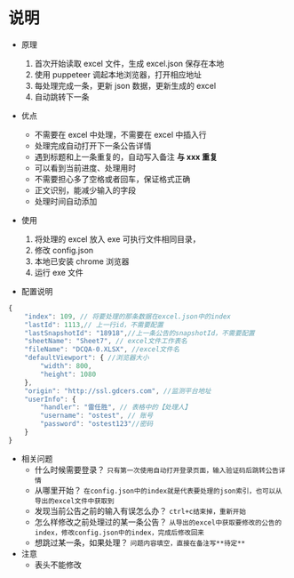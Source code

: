 # 说明

- 原理

  1. 首次开始读取 excel 文件，生成 excel.json 保存在本地
  2. 使用 puppeteer 调起本地浏览器，打开相应地址
  3. 每处理完成一条，更新 json 数据，更新生成的 excel
  4. 自动跳转下一条

- 优点
  - 不需要在 excel 中处理，不需要在 excel 中插入行
  - 处理完成自动打开下一条公告详情
  - 遇到标题和上一条重复的，自动写入备注 **与 xxx 重复**
  - 可以看到当前进度、处理用时
  - 不需要担心多了空格或者回车，保证格式正确
  - 正文识别，能减少输入的字段
  - 处理时间自动添加
- 使用
  1. 将处理的 excel 放入 exe 可执行文件相同目录，
  2. 修改 config.json
  3. 本地已安装 chrome 浏览器
  4. 运行 exe 文件

- 配置说明

```javascript
{
    "index": 109, // 将要处理的那条数据在excel.json中的index
    "lastId": 1113,// 上一行id，不需要配置
    "lastSnapshotId": "18918",//上一条公告的snapshotId，不需要配置
    "sheetName": "Sheet7", // excel文件工作表名
    "fileName": "DCQA-0.XLSX", //excel文件名
    "defaultViewport": { //浏览器大小
        "width": 800,
        "height": 1080
    },
    "origin": "http://ssl.gdcers.com", //监测平台地址
    "userInfo": {
        "handler": "雷任胜", // 表格中的【处理人】
        "username": "ostest", // 账号
        "password": "ostest123"//密码
    }
}
```

- 相关问题
  - 什么时候需要登录？
    `只有第一次使用自动打开登录页面，输入验证码后跳转公告详情`
  - 从哪里开始？
    `在config.json中的index就是代表要处理的json索引，也可以从导出的excel文件中获取到`
  - 发现当前公告之前的输入有误怎么办？
    `ctrl+c结束掉，重新开始`
  - 怎么样修改之前处理过的某一条公告？
    `从导出的excel中获取要修改的公告的index，修改config.json中的index，完成后修改回来`
  - 想跳过某一条，如果处理？
    `问题内容填空，直接在备注写**待定**`
- 注意
  - 表头不能修改
